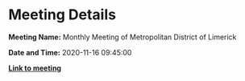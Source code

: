 # Meeting Details

**Meeting Name:** Monthly Meeting of Metropolitan District of Limerick

**Date and Time:** 2020-11-16 09:45:00

**<a href="https://www.limerick.ie/council/whats-on/monthly-meeting-metropolitan-district-limerick-67" target="_blank">Link to meeting</a>**
